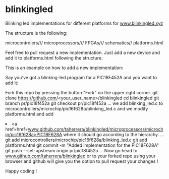 # blinkingled
Blinking led implementations for different platforms for www.blinkingled.xyz

The structure is the following:

microcontrolers/<company>/<board or part name>/<all the necessary files>
microprocessors/<company>/<board or cpu name>/<all the necessary files>
FPGAs/<company>/<board or chip name>/<all the necesary files>
schematics/<appropiate name>/<all the necesary files>
platforms.html

Feel free to pull request a new implementation. Just add a new device and add it to platforms.html following the structure.

This is an example on how to add a new implementation:

Say you've got a blinking-led program for a PIC18F452A and you want to add it:

Fork this repo by pressing the button "Fork" on the upper right corner.
git clone https://github.com/<your_user_name>/blinkingled
cd blinkingled
git branch pr/pic18f452a
git checkout pr/pic18f452a
...
we add blinking\_led.c to microcontrollers/microchip/pic16f628a/blinking\_led.c
and we modify platforms.html and add <li> <a href=href=www.github.com/taherrera/blinkingled/microprocessors/microchip/pic16f628a>PIC18F628A</a> where it should go according to the hierarchy.
...
git add microcontrollers/microchip/pic16f628a/blinking\_led.c
git add platforms.html
git commit -m "Added implementation for the PIC18F628A"
git push --set-upstream origin pr/pic18f452a
...
Now go head to www.github.com/taherrera/blinkingled or to your forked repo using your browser and github will give you the option to pull request your changes !

Happy coding !


